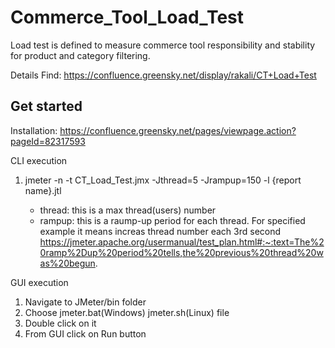 # Commerce_Tool_Load_Test

Load test is defined to measure commerce tool responsibility and stability for product and category filtering.

Details Find: https://confluence.greensky.net/display/rakali/CT+Load+Test
 
## Get started

Installation: https://confluence.greensky.net/pages/viewpage.action?pageId=82317593

CLI execution
1. jmeter -n -t CT_Load_Test.jmx -Jthread=5 -Jrampup=150 -l {report name}.jtl
	
	- thread: this is a max thread(users) number
	- rampup: this is a raump-up period for each thread. For specified example it means increas thread number each 3rd second https://jmeter.apache.org/usermanual/test_plan.html#:~:text=The%20ramp%2Dup%20period%20tells,the%20previous%20thread%20was%20begun.

GUI execution
1. Navigate to JMeter/bin folder
2. Choose jmeter.bat(Windows) jmeter.sh(Linux) file
3. Double click on it
4. From GUI click on Run button
